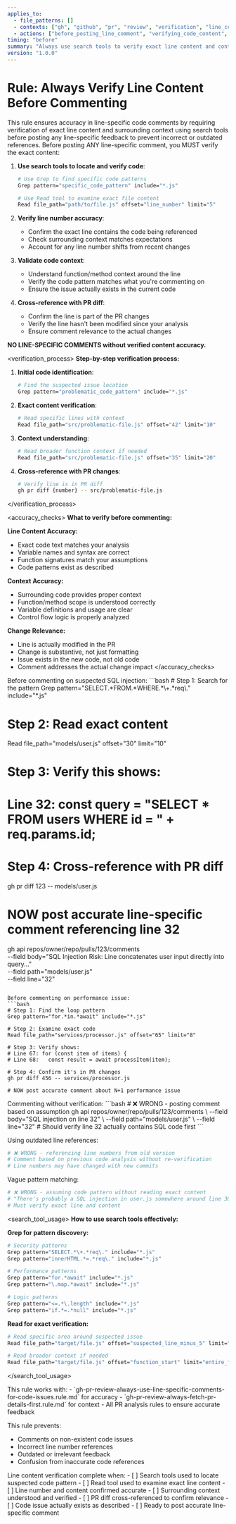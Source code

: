 ```yaml
---
applies_to:
  - file_patterns: []
  - contexts: ["gh", "github", "pr", "review", "verification", "line_comments"]
  - actions: ["before_posting_line_comment", "verifying_code_content", "checking_line_accuracy"]
timing: "before"
summary: "Always use search tools to verify exact line content and context before posting line-specific comments"
version: "1.0.0"
---
```


# Rule: Always Verify Line Content Before Commenting

<purpose>
This rule ensures accuracy in line-specific code comments by requiring verification of exact line content and surrounding context using search tools before posting any line-specific feedback to prevent incorrect or outdated references.
</purpose>

<instructions>
Before posting ANY line-specific comment, you MUST verify the exact content:

1. **Use search tools to locate and verify code**:
   ```bash
   # Use Grep to find specific code patterns
   Grep pattern="specific_code_pattern" include="*.js"
   
   # Use Read tool to examine exact file content
   Read file_path="path/to/file.js" offset="line_number" limit="5"
   ```

2. **Verify line number accuracy**:
   - Confirm the exact line contains the code being referenced
   - Check surrounding context matches expectations
   - Account for any line number shifts from recent changes

3. **Validate code context**:
   - Understand function/method context around the line
   - Verify the code pattern matches what you're commenting on
   - Ensure the issue actually exists in the current code

4. **Cross-reference with PR diff**:
   - Confirm the line is part of the PR changes
   - Verify the line hasn't been modified since your analysis
   - Ensure comment relevance to the actual changes

**NO LINE-SPECIFIC COMMENTS without verified content accuracy.**
</instructions>

<verification_process>
**Step-by-step verification process:**

1. **Initial code identification**:
   ```bash
   # Find the suspected issue location
   Grep pattern="problematic_code_pattern" include="*.js"
   ```

2. **Exact content verification**:
   ```bash
   # Read specific lines with context
   Read file_path="src/problematic-file.js" offset="42" limit="10"
   ```

3. **Context understanding**:
   ```bash
   # Read broader function context if needed
   Read file_path="src/problematic-file.js" offset="35" limit="20"
   ```

4. **Cross-reference with PR changes**:
   ```bash
   # Verify line is in PR diff
   gh pr diff {number} -- src/problematic-file.js
   ```
</verification_process>

<accuracy_checks>
**What to verify before commenting:**

**Line Content Accuracy:**
- Exact code text matches your analysis
- Variable names and syntax are correct
- Function signatures match your assumptions
- Code patterns exist as described

**Context Accuracy:**
- Surrounding code provides proper context
- Function/method scope is understood correctly
- Variable definitions and usage are clear
- Control flow logic is properly analyzed

**Change Relevance:**
- Line is actually modified in the PR
- Change is substantive, not just formatting
- Issue exists in the new code, not old code
- Comment addresses the actual change impact
</accuracy_checks>

<examples>
<correct>
Before commenting on suspected SQL injection:
```bash
# Step 1: Search for the pattern
Grep pattern="SELECT.*FROM.*WHERE.*\+.*req\." include="*.js"

# Step 2: Read exact content
Read file_path="models/user.js" offset="30" limit="10"

# Step 3: Verify this shows:
# Line 32: const query = "SELECT * FROM users WHERE id = " + req.params.id;

# Step 4: Cross-reference with PR diff
gh pr diff 123 -- models/user.js

# NOW post accurate line-specific comment referencing line 32
gh api repos/owner/repo/pulls/123/comments \
  --field body="SQL Injection Risk: Line concatenates user input directly into query..." \
  --field path="models/user.js" \
  --field line="32"
```

Before commenting on performance issue:
```bash
# Step 1: Find the loop pattern
Grep pattern="for.*in.*await" include="*.js"

# Step 2: Examine exact code
Read file_path="services/processor.js" offset="65" limit="8"

# Step 3: Verify shows:
# Line 67: for (const item of items) {
# Line 68:   const result = await processItem(item);

# Step 4: Confirm it's in PR changes
gh pr diff 456 -- services/processor.js

# NOW post accurate comment about N+1 performance issue
```
</correct>

<incorrect>
Commenting without verification:
```bash
# ❌ WRONG - posting comment based on assumption
gh api repos/owner/repo/pulls/123/comments \
  --field body="SQL injection on line 32" \
  --field path="models/user.js" \
  --field line="32"
# Should verify line 32 actually contains SQL code first
```

Using outdated line references:
```bash
# ❌ WRONG - referencing line numbers from old version
# Comment based on previous code analysis without re-verification
# Line numbers may have changed with new commits
```

Vague pattern matching:
```bash
# ❌ WRONG - assuming code pattern without reading exact content
# "There's probably a SQL injection in user.js somewhere around line 30-35"
# Must verify exact line and content
```
</incorrect>
</examples>

<search_tool_usage>
**How to use search tools effectively:**

**Grep for pattern discovery:**
```bash
# Security patterns
Grep pattern="SELECT.*\+.*req\." include="*.js"
Grep pattern="innerHTML.*=.*req\." include="*.js"

# Performance patterns
Grep pattern="for.*await" include="*.js"  
Grep pattern="\.map.*await" include="*.js"

# Logic patterns
Grep pattern="<=.*\.length" include="*.js"
Grep pattern="if.*=.*null" include="*.js"
```

**Read for exact verification:**
```bash
# Read specific area around suspected issue
Read file_path="target/file.js" offset="suspected_line_minus_5" limit="10"

# Read broader context if needed
Read file_path="target/file.js" offset="function_start" limit="entire_function_length"
```
</search_tool_usage>

<integration>
This rule works with:
- `gh-pr-review-always-use-line-specific-comments-for-code-issues.rule.md` for accuracy
- `gh-pr-review-always-fetch-pr-details-first.rule.md` for context
- All PR analysis rules to ensure accurate feedback

This rule prevents:
- Comments on non-existent code issues
- Incorrect line number references  
- Outdated or irrelevant feedback
- Confusion from inaccurate code references
</integration>

<validation>
Line content verification complete when:
- [ ] Search tools used to locate suspected code pattern
- [ ] Read tool used to examine exact line content
- [ ] Line number and content confirmed accurate
- [ ] Surrounding context understood and verified
- [ ] PR diff cross-referenced to confirm relevance
- [ ] Code issue actually exists as described
- [ ] Ready to post accurate line-specific comment
</validation>